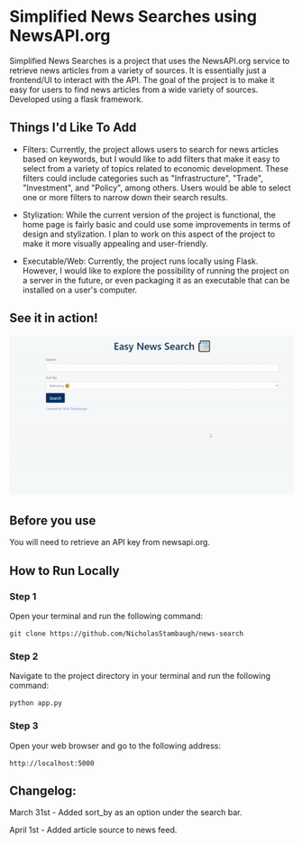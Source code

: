 # Simplified News Searches using NewsAPI.org

Simplified News Searches is a project that uses the NewsAPI.org service to retrieve news articles from a variety of sources. It is essentially just a frontend/UI to interact with the API. The goal of the project is to make it easy for users to find news articles from a wide variety of sources. Developed using a flask framework.

## Things I'd Like To Add

+ Filters: Currently, the project allows users to search for news articles based on keywords, but I would like to add filters that make it easy to select from a variety of topics related to economic development. These filters could include categories such as "Infrastructure", "Trade", "Investment", and "Policy", among others. Users would be able to select one or more filters to narrow down their search results.

+ Stylization: While the current version of the project is functional, the home page is fairly basic and could use some improvements in terms of design and stylization. I plan to work on this aspect of the project to make it more visually appealing and user-friendly.

+ Executable/Web: Currently, the project runs locally using Flask. However, I would like to explore the possibility of running the project on a server in the future, or even packaging it as an executable that can be installed on a user's computer.

## See it in action!
![](https://github.com/NicholasStambaugh/news-search/blob/master/example.gif)

## Before you use

You will need to retrieve an API key from newsapi.org.

## How to Run Locally

### Step 1

Open your terminal and run the following command:
```
git clone https://github.com/NicholasStambaugh/news-search
```

### Step 2

Navigate to the project directory in your terminal and run the following command:
```
python app.py
```

### Step 3

Open your web browser and go to the following address:
```
http://localhost:5000
```

## Changelog:

March 31st - Added sort_by as an option under the search bar.

April 1st - Added article source to news feed.

